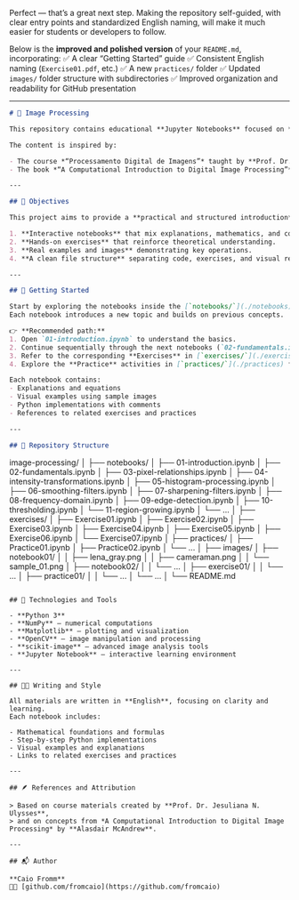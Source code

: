 Perfect — that’s a great next step. Making the repository self-guided, with clear entry points and standardized English naming, will make it much easier for students or developers to follow.

Below is the **improved and polished version** of your `README.md`, incorporating:
✅ A clear “Getting Started” guide
✅ Consistent English naming (`Exercise01.pdf`, etc.)
✅ A new `practices/` folder
✅ Updated `images/` folder structure with subdirectories
✅ Improved organization and readability for GitHub presentation

---

```markdown
# 🧠 Image Processing

This repository contains educational **Jupyter Notebooks** focused on **Digital Image Processing**, combining **theory**, **visual examples**, and **Python implementations**.

The content is inspired by:

- The course *“Processamento Digital de Imagens”* taught by **Prof. Dr. Jesuliana N. Ulysses**, which I attended during my undergraduate studies in Computer Science.  
- The book *“A Computational Introduction to Digital Image Processing”* by **Alasdair McAndrew**.

---

## 🎯 Objectives

This project aims to provide a **practical and structured introduction** to digital image processing through:

1. **Interactive notebooks** that mix explanations, mathematics, and code.  
2. **Hands-on exercises** that reinforce theoretical understanding.  
3. **Real examples and images** demonstrating key operations.  
4. **A clean file structure** separating code, exercises, and visual resources.

---

## 🚀 Getting Started

Start by exploring the notebooks inside the [`notebooks/`](./notebooks) folder.  
Each notebook introduces a new topic and builds on previous concepts.

👉 **Recommended path:**
1. Open `01-introduction.ipynb` to understand the basics.  
2. Continue sequentially through the next notebooks (`02-fundamentals.ipynb`, `03-pixel-relationships.ipynb`, etc.).  
3. Refer to the corresponding **Exercises** in [`exercises/`](./exercises) for additional practice.  
4. Explore the **Practice** activities in [`practices/`](./practices) for real-world or experimental challenges.

Each notebook contains:
- Explanations and equations  
- Visual examples using sample images  
- Python implementations with comments  
- References to related exercises and practices

---

## 📂 Repository Structure

```

image-processing/
│
├── notebooks/
│   ├── 01-introduction.ipynb
│   ├── 02-fundamentals.ipynb
│   ├── 03-pixel-relationships.ipynb
│   ├── 04-intensity-transformations.ipynb
│   ├── 05-histogram-processing.ipynb
│   ├── 06-smoothing-filters.ipynb
│   ├── 07-sharpening-filters.ipynb
│   ├── 08-frequency-domain.ipynb
│   ├── 09-edge-detection.ipynb
│   ├── 10-thresholding.ipynb
│   └── 11-region-growing.ipynb
│   └── ...
│
├── exercises/
│   ├── Exercise01.ipynb
│   ├── Exercise02.ipynb
│   ├── Exercise03.ipynb
│   ├── Exercise04.ipynb
│   ├── Exercise05.ipynb
│   ├── Exercise06.ipynb
│   └── Exercise07.ipynb
│
├── practices/
│   ├── Practice01.ipynb
│   ├── Practice02.ipynb
│   └── ...
│
├── images/
│   ├── notebook01/
│   │   ├── lena_gray.png
│   │   ├── cameraman.png
│   │   └── sample_01.png
│   ├── notebook02/
│   │   └── ...
│   ├── exercise01/
│   │   └── ...
│   ├── practice01/
│   │   └── ...
│   └── ...
│
└── README.md

```

## 🧰 Technologies and Tools

- **Python 3**
- **NumPy** – numerical computations  
- **Matplotlib** – plotting and visualization  
- **OpenCV** – image manipulation and processing  
- **scikit-image** – advanced image analysis tools  
- **Jupyter Notebook** – interactive learning environment

---

## 🧑‍🏫 Writing and Style

All materials are written in **English**, focusing on clarity and learning.  
Each notebook includes:

- Mathematical foundations and formulas  
- Step-by-step Python implementations  
- Visual examples and explanations  
- Links to related exercises and practices  

---

## 🪶 References and Attribution

> Based on course materials created by **Prof. Dr. Jesuliana N. Ulysses**,  
> and on concepts from *A Computational Introduction to Digital Image Processing* by **Alasdair McAndrew**.

---

## 📬 Author

**Caio Fromm**  
👩‍💻 [github.com/fromcaio](https://github.com/fromcaio)